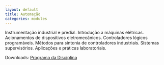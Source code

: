 ```yaml
---
layout: default
title: Automação
categories: modules
---
```


Instrumentação industrial e predial. Introdução a máquinas elétricas. Acionamentos de dispositivos
eletromecânicos. Controladores lógicos programáveis. Métodos para sintonia de controladores
industriais. Sistemas supervisórios. Aplicações e práticas laboratoriais.

Downloads:
[Programa da Disciplina](/FENG-PUCRS.ProgramasDeDisciplinas.4463704.Vigente.2003-1a2017-2.pdf)
